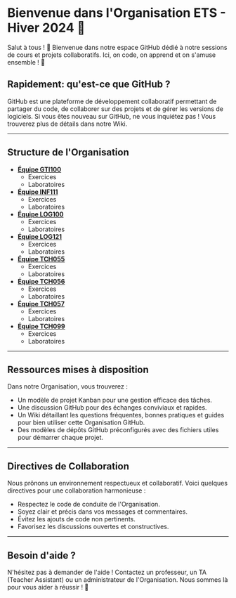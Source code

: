 # Bienvenue dans l'Organisation **ETS - Hiver 2024** 🚀

Salut à tous ! 🌟 Bienvenue dans notre espace GitHub dédié à notre sessions de cours et projets collaboratifs. Ici, on code, on apprend et on s'amuse ensemble ! 🎉

## Rapidement: qu'est-ce que GitHub ?

GitHub est une plateforme de développement collaboratif permettant de partager du code, de collaborer sur des projets et de gérer les versions de logiciels. Si vous êtes nouveau sur GitHub, ne vous inquiétez pas ! Vous trouverez plus de détails dans notre Wiki.

---

## Structure de l'Organisation

- **[Équipe GTI100](https://github.com/orgs/ETS-Winter-2024-CUT/teams/GTI100)**
    - Exercices
    - Laboratoires
- **[Équipe INF111](https://github.com/orgs/ETS-Winter-2024-CUT/teams/INF111)**
    - Exercices
    - Laboratoires
- **[Équipe LOG100](https://github.com/orgs/ETS-Winter-2024-CUT/teams/LOG100)**
    - Exercices
    - Laboratoires
- **[Équipe LOG121](https://github.com/orgs/ETS-Winter-2024-CUT/teams/LOG121)**
    - Exercices
    - Laboratoires
- **[Équipe TCH055](https://github.com/orgs/ETS-Winter-2024-CUT/teams/TCH055)**
    - Exercices
    - Laboratoires
- **[Équipe TCH056](https://github.com/orgs/ETS-Winter-2024-CUT/teams/TCH056)**
    - Exercices
    - Laboratoires
- **[Équipe TCH057](https://github.com/orgs/ETS-Winter-2024-CUT/teams/TCH057)**
    - Exercices
    - Laboratoires
- **[Équipe TCH099](https://github.com/orgs/ETS-Winter-2024-CUT/teams/TCH099)**
    - Exercices
    - Laboratoires

---

## Ressources mises à disposition

Dans notre Organisation, vous trouverez :

- Un modèle de projet Kanban pour une gestion efficace des tâches.
- Une discussion GitHub pour des échanges conviviaux et rapides.
- Un Wiki détaillant les questions fréquentes, bonnes pratiques et guides pour bien utiliser cette Organisation GitHub.
- Des modèles de dépôts GitHub préconfigurés avec des fichiers utiles pour démarrer chaque projet.

---

## Directives de Collaboration

Nous prônons un environnement respectueux et collaboratif. Voici quelques directives pour une collaboration harmonieuse :
- Respectez le code de conduite de l'Organisation.
- Soyez clair et précis dans vos messages et commentaires.
- Évitez les ajouts de code non pertinents.
- Favorisez les discussions ouvertes et constructives.

---

## Besoin d'aide ?

N'hésitez pas à demander de l'aide ! Contactez un professeur, un TA (Teacher Assistant) ou un administrateur de l'Organisation. Nous sommes là pour vous aider à réussir ! 🌟
